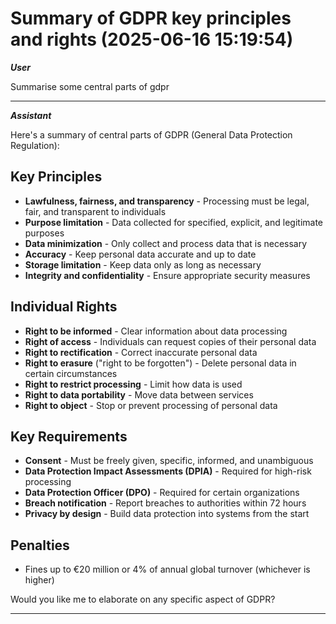 <!-- Generated by SpecStory -->

# Summary of GDPR key principles and rights (2025-06-16 15:19:54)

_**User**_

Summarise some central parts of gdpr

---

_**Assistant**_

Here's a summary of central parts of GDPR (General Data Protection Regulation):

## Key Principles
- **Lawfulness, fairness, and transparency** - Processing must be legal, fair, and transparent to individuals
- **Purpose limitation** - Data collected for specified, explicit, and legitimate purposes
- **Data minimization** - Only collect and process data that is necessary
- **Accuracy** - Keep personal data accurate and up to date
- **Storage limitation** - Keep data only as long as necessary
- **Integrity and confidentiality** - Ensure appropriate security measures

## Individual Rights
- **Right to be informed** - Clear information about data processing
- **Right of access** - Individuals can request copies of their personal data
- **Right to rectification** - Correct inaccurate personal data
- **Right to erasure** ("right to be forgotten") - Delete personal data in certain circumstances
- **Right to restrict processing** - Limit how data is used
- **Right to data portability** - Move data between services
- **Right to object** - Stop or prevent processing of personal data

## Key Requirements
- **Consent** - Must be freely given, specific, informed, and unambiguous
- **Data Protection Impact Assessments (DPIA)** - Required for high-risk processing
- **Data Protection Officer (DPO)** - Required for certain organizations
- **Breach notification** - Report breaches to authorities within 72 hours
- **Privacy by design** - Build data protection into systems from the start

## Penalties
- Fines up to €20 million or 4% of annual global turnover (whichever is higher)

Would you like me to elaborate on any specific aspect of GDPR?

---

